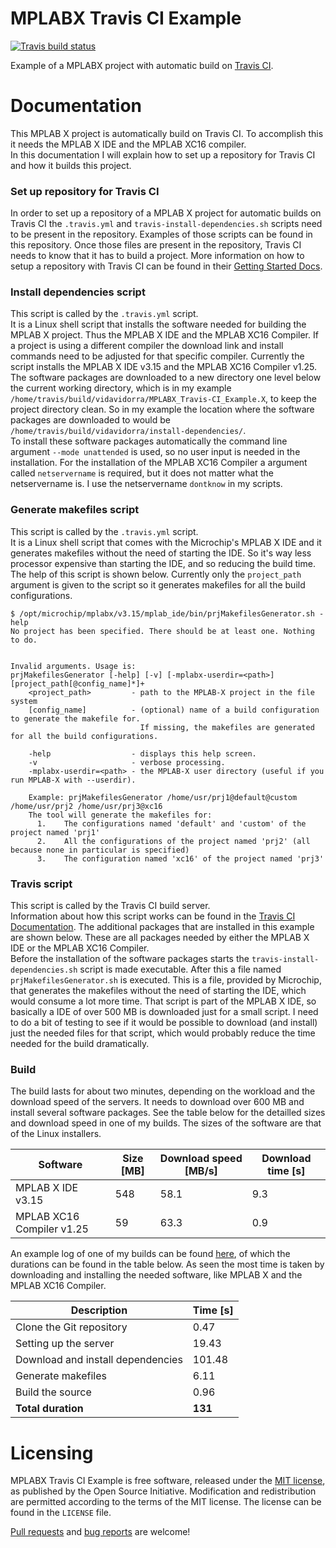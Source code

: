 MPLABX Travis CI Example
========================
[![Travis build status][badge-travis]][travis-build]

Example of a MPLABX project with automatic build on [Travis CI][travis-ci].

Documentation
=============
This MPLAB X project is automatically build on Travis CI.
To accomplish this it needs the MPLAB X IDE and the MPLAB XC16 compiler.  
In this documentation I will explain how to set up a repository for Travis CI and how it builds this project.

### Set up repository for Travis CI
In order to set up a repository of a MPLAB X project for automatic builds on Travis CI the `.travis.yml` and `travis-install-dependencies.sh` scripts need to be present in the repository. Examples of those scripts can be found in this repository. Once those files are present in the repository, Travis CI needs to know that it has to build a project. More information on how to setup a repository with Travis CI can be found in their [Getting Started Docs][travis-getstarted].

### Install dependencies script
This script is called by the `.travis.yml` script.  
It is a Linux shell script that installs the software needed for building the MPLAB X project. Thus the MPLAB X IDE and the MPLAB XC16 Compiler. If a project is using a different compiler the download link and install commands need to be adjusted for that specific compiler. Currently the script installs the MPLAB X IDE v3.15 and the MPLAB XC16 Compiler v1.25.  
The software packages are downloaded to a new directory one level below the current working directory, which is in my example `/home/travis/build/vidavidorra/MPLABX_Travis-CI_Example.X`, to keep the project directory clean. So in my example the location where the software packages are downloaded to would be `/home/travis/build/vidavidorra/install-dependencies/`.  
To install these software packages automatically the command line argument `--mode unattended` is used, so no user input is needed in the installation.
For the installation of the MPLAB XC16 Compiler a argument called `netservername` is required, but it does not matter what the netservername is. I use the netservername `dontknow` in my scripts.

### Generate makefiles script
This script is called by the `.travis.yml` script.  
It is a Linux shell script that comes with the Microchip's MPLAB X IDE and it generates makefiles without the need of starting the IDE. So it's way less processor expensive than starting the IDE, and so reducing the build time.
The help of this script is shown below. Currently only the `project_path` argument is given to the script so it generates makefiles for all the build configurations.  

```
$ /opt/microchip/mplabx/v3.15/mplab_ide/bin/prjMakefilesGenerator.sh -help
No project has been specified. There should be at least one. Nothing to do.


Invalid arguments. Usage is:
prjMakefilesGenerator [-help] [-v] [-mplabx-userdir=<path>] [project_path[@config_name]*]+
	<project_path>         - path to the MPLAB-X project in the file system
	[config_name]          - (optional) name of a build configuration to generate the makefile for.
	                         If missing, the makefiles are generated for all the build configurations.

	-help                  - displays this help screen.
	-v                     - verbose processing.
	-mplabx-userdir=<path> - the MPLAB-X user directory (useful if you run MPLAB-X with --userdir).

	Example: prjMakefilesGenerator /home/usr/prj1@default@custom /home/usr/prj2 /home/usr/prj3@xc16
	The tool will generate the makefiles for:
	  1.	The configurations named 'default' and 'custom' of the project named 'prj1'
	  2.	All the configurations of the project named 'prj2' (all because none in particular is specified)
	  3.	The configuration named 'xc16' of the project named 'prj3'
```

### Travis script
This script is called by the Travis CI build server.  
Information about how this script works can be found in the [Travis CI Documentation][travis-docs].
The additional packages that are installed in this example are shown below. These are all packages needed by either the MPLAB X IDE or the MPLAB XC16 Compiler.  
Before the installation of the software packages starts the `travis-install-dependencies.sh` script is made executable. After this a file named `prjMakefilesGenerator.sh` is executed. This is a file, provided by Microchip, that generates the makefiles without the need of starting the IDE, which would consume a lot more time. That script is part of the MPLAB X IDE, so basically a IDE of over 500 MB is downloaded just for a small script. I need to do a bit of testing to see if it would be possible to download (and install) just the needed files for that script, which would probably reduce the time needed for the build dramatically.

### Build
The build lasts for about two minutes, depending on the workload and the download speed of the servers.
It needs to download over 600 MB and install several software packages.
See the table below for the detailled sizes and download speed in one of my builds. The sizes of the software are that of the Linux installers.

| Software                  | Size [MB] | Download speed [MB/s] | Download time [s] |
| ------------------------- | --------- | --------------------- | ----------------- |
| MPLAB X IDE v3.15         | 548       | 58.1                  | 9.3               |
| MPLAB XC16 Compiler v1.25 | 59        | 63.3                  | 0.9               |

An example log of one of my builds can be found [here][travis-log], of which the durations can be found in the table below.
As seen the most time is taken by downloading and installing the needed software, like MPLAB X and the MPLAB XC16 Compiler.

| Description                       | Time [s] |
| --------------------------------- | -------- |
| Clone the Git repository          | 0.47     |
| Setting up the server             | 19.43    |
| Download and install dependencies | 101.48   |
| Generate makefiles                | 6.11     |
| Build the source                  | 0.96     |
| **Total duration**                | **131**  |

Licensing
=========
MPLABX Travis CI Example is free software, released under the [MIT license](http://opensource.org/licenses/MIT), as published by the Open Source Initiative.
Modification and redistribution are permitted according to the terms of the MIT license.
The license can be found in the `LICENSE` file.

[Pull requests](https://github.com/incyi/MPLABX_Travis-CI_Example.X/pulls) and [bug reports](https://github.com/incyi/MPLABX_Travis-CI_Example.X/issues) are welcome!


[badge-travis]:             https://travis-ci.com/incyi/MPLABX_Travis-CI_Example.X.svg?branch=master
[travis-build]:             https://travis-ci.com/incyi/MPLABX_Travis-CI_Example.X
[travis-ci]:                https://travis-ci.com
[travis-getstarted]:        https://docs.travis-ci.com/user/getting-started
[travis-log]:               https://travis-ci.com/incyi/MPLABX_Travis-CI_Example.X/builds/92781353
[travis-docs]:              https://docs.travis-ci.com
